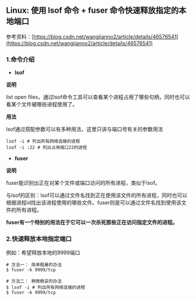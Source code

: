 ## Linux: 使用 lsof 命令 + fuser 命令快速释放指定的本地端口

参考资料：[https://blog.csdn.net/wangjianno2/article/details/46576541](https://blog.csdn.net/wangjianno2/article/details/46576541)

### 1.命令介绍

* **lsof**

**说明**

list open files，通过lsof命令工具可以查看某个进程占用了哪些句柄，同时也可以看某个文件被哪些进程使用了。

**用法**

lsof通过搭配参数可以有多种用法，这里只讲与端口号有关的参数用法

```shell
lsof -i # 列出所有网络连接的进程
lsof -i :22 # 列出占用端口22的进程
```

* **fuser**

**说明**

fuser能识别出正在对某个文件或端口访问的所有进程，类似于lsof。

与lsof的区别：lsof可以通过文件名找到正在使用该文件的所有进程，同时也可以根据进程id找出该进程使用的哪些文件。fuser则是可以通过文件名找到使用该文件的所有进程。

**fuser有一个特别的用法在于它可以一次杀死那些正在访问指定文件的进程。**

### 2.快速释放本地指定端口

例如：希望释放本地的9999端口

```shell
# 方法一： 简单粗暴的办法
$ fuser -k 9999/tcp

# 方法二： 稍微稳妥的办法
$ lsof -i # 列出所有网络连接的进程
$ fuser -k 9999/tcp
```

